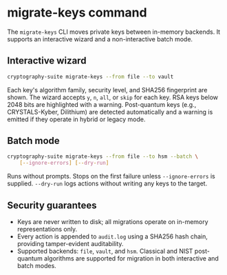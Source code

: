 # migrate-keys command

The `migrate-keys` CLI moves private keys between in-memory backends.
It supports an interactive wizard and a non-interactive batch mode.

## Interactive wizard

```bash
cryptography-suite migrate-keys --from file --to vault
```

Each key's algorithm family, security level, and SHA256 fingerprint are shown.
The wizard accepts `y`, `n`, `all`, or `skip` for each key.  RSA keys below
2048 bits are highlighted with a warning.  Post-quantum keys (e.g.,
CRYSTALS-Kyber, Dilithium) are detected automatically and a warning is emitted
if they operate in hybrid or legacy mode.

## Batch mode

```bash
cryptography-suite migrate-keys --from file --to hsm --batch \
    [--ignore-errors] [--dry-run]
```

Runs without prompts.  Stops on the first failure unless
`--ignore-errors` is supplied.  `--dry-run` logs actions without
writing any keys to the target.

## Security guarantees

- Keys are never written to disk; all migrations operate on in-memory
  representations only.
- Every action is appended to `audit.log` using a SHA256 hash chain,
  providing tamper-evident auditability.
- Supported backends: `file`, `vault`, and `hsm`.  Classical and
  NIST post-quantum algorithms are supported for migration in both
  interactive and batch modes.
